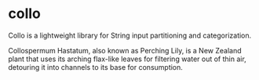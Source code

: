 # collo
Collo is a lightweight library for String input partitioning and categorization.

Collospermum Hastatum, also known as Perching Lily, is a New Zealand plant that uses its arching flax-like leaves for filtering water out of thin air, detouring it into channels to its base for consumption.